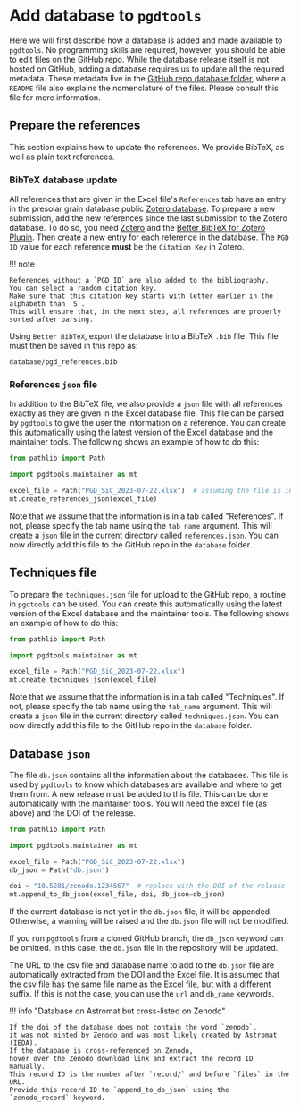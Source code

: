 # Add database to ``pgdtools``

Here we will first describe how a database is added and made available to `pgdtools`.
No programming skills are required, however, you should be able to edit files on the GitHub repo.
While the database release itself is not hosted on GitHub,
adding a database requires us to update all the required metadata.
These metadata live in the
[GitHub repo database folder](https://github.com/NASA-Planetary-Science/pgdtools/tree/main/database),
where a `README` file also explains the nomenclature of the files.
Please consult this file for more information.

## Prepare the references

This section explains how to update the references.
We provide BibTeX, as well as plain text references.

### BibTeX database update

All references that are given in the Excel file's `References` tab
have an entry in the presolar grain database public
[Zotero database](https://www.zotero.org/groups/4928655/presolar_grain_database).
To prepare a new submission,
add the new references since the last submission to the Zotero database.
To do so,
you need [Zotero](https://www.zotero.org)
and the
[Better BibTeX for Zotero Plugin](https://retorque.re/zotero-better-bibtex).
Then create a new entry for each reference in the database.
The `PGD ID` value for each reference **must** be
the `Citation Key` in Zotero.

!!! note

    References without a `PGD ID` are also added to the bibliography.
    You can select a random citation key.
    Make sure that this citation key starts with letter earlier in the alphabeth than `S`.
    This will ensure that, in the next step, all references are properly sorted after parsing.

Using `Better BibTeX`, export the database into a BibTeX `.bib` file.
This file must then be saved in this repo as:

```
database/pgd_references.bib
```

### References `json` file

In addition to the BibTeX file,
we also provide a `json` file with all references exactly as they are given in the Excel database file.
This file can be parsed by `pgdtools` to give the user the information on a reference.
You can create this automatically using the latest version of the Excel database and the maintainer tools.
The following shows an example of how to do this:

```python
from pathlib import Path

import pgdtools.maintainer as mt

excel_file = Path("PGD_SiC_2023-07-22.xlsx")  # assuming the file is in the current directory
mt.create_references_json(excel_file)
```


Note that we assume that the information is in a tab called "References".
If not, please specify the tab name using the `tab_name` argument.
This will create a `json` file in the current directory called `references.json`.
You can now directly add this file to the GitHub repo
in the `database` folder.

## Techniques file

To prepare the `techniques.json` file for upload to the GitHub repo,
a routine in `pgdtools` can be used.
You can create this automatically using the latest version of the Excel database and the maintainer tools.
The following shows an example of how to do this:

```python
from pathlib import Path

import pgdtools.maintainer as mt

excel_file = Path("PGD_SiC_2023-07-22.xlsx")
mt.create_techniques_json(excel_file)
```

Note that we assume that the information is in a tab called "Techniques".
If not, please specify the tab name using the `tab_name` argument.
This will create a `json` file in the current directory called `techniques.json`.
You can now directly add this file to the GitHub repo
in the `database` folder.

## Database `json`

The file `db.json` contains all the information about the databases.
This file is used by `pgdtools` to know which databases are available
and where to get them from.
A new release must be added to this file.
This can be done automatically with the maintainer tools.
You will need the excel file (as above) and the DOI of the release.

```python
from pathlib import Path

import pgdtools.maintainer as mt

excel_file = Path("PGD_SiC_2023-07-22.xlsx")
db_json = Path("db.json")

doi = "10.5281/zenodo.1234567"  # replace with the DOI of the release
mt.append_to_db_json(excel_file, doi, db_json=db_json)
```

If the current database is not yet in the `db.json` file,
it will be appended.
Otherwise, a warning will be raised and the `db.json` file will not be modified.

If you run `pgdtools` from a cloned GitHub branch,
the `db_json` keyword can be omitted.
In this case, the `db.json` file in the repository will be updated.

The URL to the csv file and database name to add to the `db.json` file
are automatically extracted from the DOI and the Excel file.
It is assumed that the csv file has the same file name as the Excel file,
but with a different suffix.
If this is not the case, you can use the `url` and `db_name` keywords.

!!! info "Database on Astromat but cross-listed on Zenodo"

    If the doi of the database does not contain the word `zenodo`,
    it was not minted by Zenodo and was most likely created by Astromat (IEDA).
    If the database is cross-referenced on Zenodo,
    hover over the Zenodo download link and extract the record ID manually.
    This record ID is the number after `record/` and before `files` in the URL.
    Provide this record ID to `append_to_db_json` using the `zenodo_record` keyword.
